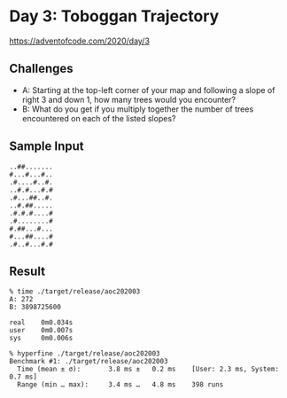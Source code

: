 # Day 3: Toboggan Trajectory

https://adventofcode.com/2020/day/3

## Challenges
* A: Starting at the top-left corner of your map and following a slope of right 3 and down 1, how many trees would you encounter?
* B: What do you get if you multiply together the number of trees encountered on each of the listed slopes?

## Sample Input
```
..##.......
#...#...#..
.#....#..#.
..#.#...#.#
.#...##..#.
..#.##.....
.#.#.#....#
.#........#
#.##...#...
#...##....#
.#..#...#.#
```

## Result
```Shell
% time ./target/release/aoc202003
A: 272
B: 3898725600

real    0m0.034s
user    0m0.007s
sys     0m0.006s

% hyperfine ./target/release/aoc202003
Benchmark #1: ./target/release/aoc202003
  Time (mean ± σ):       3.8 ms ±   0.2 ms    [User: 2.3 ms, System: 0.7 ms]
  Range (min … max):     3.4 ms …   4.8 ms    398 runs
```
